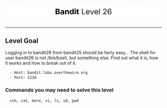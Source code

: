 # ![Bandit Level 26](https://github.com/YunusEmreAlps/Scenarios/blob/master/CTF/ctf-bandit/Bandit%20Assets/Bandit26.png?raw=true)

---

## Level Goal

Logging in to bandit26 from bandit25 should be fairly easy… The shell for user bandit26 is not */bin/bash*, but something else. Find out what it is, how it works and how to break out of it.

``` {.sh}
  - Host: bandit.labs.overthewire.org
  - Port: 2220
```

### Commands you may need to solve this level

``` {.sh}
  ssh, cat, more, vi, ls, id, pwd
```
